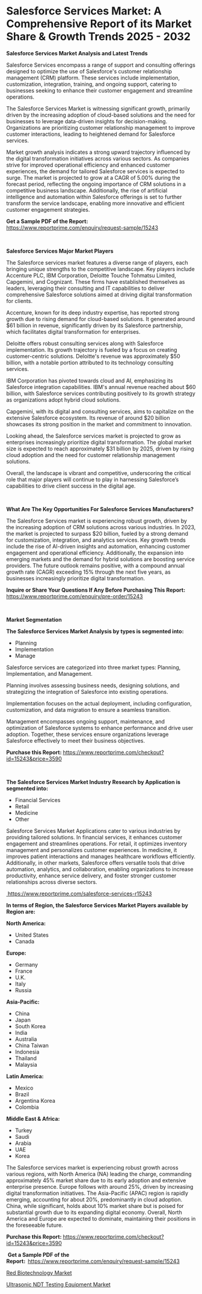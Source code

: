 <p><h1>Salesforce Services Market: A Comprehensive Report of its Market Share & Growth Trends 2025 - 2032</h1></p><p><strong>Salesforce Services Market Analysis and Latest Trends</strong></p>
<p><p>Salesforce Services encompass a range of support and consulting offerings designed to optimize the use of Salesforce's customer relationship management (CRM) platform. These services include implementation, customization, integration, training, and ongoing support, catering to businesses seeking to enhance their customer engagement and streamline operations. </p><p>The Salesforce Services Market is witnessing significant growth, primarily driven by the increasing adoption of cloud-based solutions and the need for businesses to leverage data-driven insights for decision-making. Organizations are prioritizing customer relationship management to improve customer interactions, leading to heightened demand for Salesforce services.</p><p>Market growth analysis indicates a strong upward trajectory influenced by the digital transformation initiatives across various sectors. As companies strive for improved operational efficiency and enhanced customer experiences, the demand for tailored Salesforce services is expected to surge. The market is projected to grow at a CAGR of 5.00% during the forecast period, reflecting the ongoing importance of CRM solutions in a competitive business landscape. Additionally, the rise of artificial intelligence and automation within Salesforce offerings is set to further transform the service landscape, enabling more innovative and efficient customer engagement strategies.</p></p>
<p><strong>Get a Sample PDF of the Report:&nbsp;</strong> <a href="https://www.reportprime.com/enquiry/request-sample/15243?utm_campaign=1833&utm_medium=2&utm_source=Github&utm_content=ia&utm_term=20032025&utm_id=salesforce-services">https://www.reportprime.com/enquiry/request-sample/15243</a></p>
<p>&nbsp;</p>
<p><strong>Salesforce Services Major Market Players</strong></p>
<p><p>The Salesforce services market features a diverse range of players, each bringing unique strengths to the competitive landscape. Key players include Accenture PLC, IBM Corporation, Deloitte Touche Tohmatsu Limited, Capgemini, and Cognizant. These firms have established themselves as leaders, leveraging their consulting and IT capabilities to deliver comprehensive Salesforce solutions aimed at driving digital transformation for clients.</p><p>Accenture, known for its deep industry expertise, has reported strong growth due to rising demand for cloud-based solutions. It generated around $61 billion in revenue, significantly driven by its Salesforce partnership, which facilitates digital transformation for enterprises.</p><p>Deloitte offers robust consulting services along with Salesforce implementation. Its growth trajectory is fueled by a focus on creating customer-centric solutions. Deloitte's revenue was approximately $50 billion, with a notable portion attributed to its technology consulting services.</p><p>IBM Corporation has pivoted towards cloud and AI, emphasizing its Salesforce integration capabilities. IBM's annual revenue reached about $60 billion, with Salesforce services contributing positively to its growth strategy as organizations adopt hybrid cloud solutions.</p><p>Capgemini, with its digital and consulting services, aims to capitalize on the extensive Salesforce ecosystem. Its revenue of around $20 billion showcases its strong position in the market and commitment to innovation.</p><p>Looking ahead, the Salesforce services market is projected to grow as enterprises increasingly prioritize digital transformation. The global market size is expected to reach approximately $31 billion by 2025, driven by rising cloud adoption and the need for customer relationship management solutions.</p><p>Overall, the landscape is vibrant and competitive, underscoring the critical role that major players will continue to play in harnessing Salesforce’s capabilities to drive client success in the digital age.</p></p>
<p>&nbsp;</p>
<p><strong>What Are The Key Opportunities For Salesforce Services Manufacturers?</strong></p>
<p><p>The Salesforce Services market is experiencing robust growth, driven by the increasing adoption of CRM solutions across various industries. In 2023, the market is projected to surpass $20 billion, fueled by a strong demand for customization, integration, and analytics services. Key growth trends include the rise of AI-driven insights and automation, enhancing customer engagement and operational efficiency. Additionally, the expansion into emerging markets and the demand for hybrid solutions are boosting service providers. The future outlook remains positive, with a compound annual growth rate (CAGR) exceeding 15% through the next five years, as businesses increasingly prioritize digital transformation.</p></p>
<p><strong>Inquire or Share Your Questions If Any Before Purchasing This Report:</strong> <a href="https://www.reportprime.com/enquiry/pre-order/15243?utm_campaign=1833&utm_medium=2&utm_source=Github&utm_content=ia&utm_term=20032025&utm_id=salesforce-services">https://www.reportprime.com/enquiry/pre-order/15243</a></p>
<p>&nbsp;</p>
<p><strong>Market Segmentation</strong></p>
<p><strong>The Salesforce Services Market Analysis by types is segmented into:</strong></p>
<p><ul><li>Planning</li><li>Implementation</li><li>Manage</li></ul></p>
<p><p>Salesforce services are categorized into three market types: Planning, Implementation, and Management. </p><p>Planning involves assessing business needs, designing solutions, and strategizing the integration of Salesforce into existing operations. </p><p>Implementation focuses on the actual deployment, including configuration, customization, and data migration to ensure a seamless transition. </p><p>Management encompasses ongoing support, maintenance, and optimization of Salesforce systems to enhance performance and drive user adoption. Together, these services ensure organizations leverage Salesforce effectively to meet their business objectives.</p></p>
<p><strong>Purchase this Report:&nbsp;</strong><a href="https://www.reportprime.com/checkout?id=15243&price=3590&utm_campaign=1833&utm_medium=2&utm_source=Github&utm_content=ia&utm_term=20032025&utm_id=salesforce-services">https://www.reportprime.com/checkout?id=15243&price=3590</a></p>
<p>&nbsp;</p>
<p><strong>The Salesforce Services Market Industry Research by Application is segmented into:</strong></p>
<p><ul><li>Financial Services</li><li>Retail</li><li>Medicine</li><li>Other</li></ul></p>
<p><p>Salesforce Services Market Applications cater to various industries by providing tailored solutions. In financial services, it enhances customer engagement and streamlines operations. For retail, it optimizes inventory management and personalizes customer experiences. In medicine, it improves patient interactions and manages healthcare workflows efficiently. Additionally, in other markets, Salesforce offers versatile tools that drive automation, analytics, and collaboration, enabling organizations to increase productivity, enhance service delivery, and foster stronger customer relationships across diverse sectors.</p></p>
<p><a href="https://www.reportprime.com/salesforce-services-r15243?utm_campaign=1833&utm_medium=2&utm_source=Github&utm_content=ia&utm_term=20032025&utm_id=salesforce-services">&nbsp;https://www.reportprime.com/salesforce-services-r15243</a></p>
<p><strong>In terms of Region, the Salesforce Services Market Players available by Region are:</strong></p>
<p>
    <p> <strong> North America: </strong>
        <ul>
            <li>United States</li>
            <li>Canada</li>
        </ul>
        </p> 
    <p> <strong> Europe: </strong>
        <ul>
            <li>Germany</li>
            <li>France</li>
            <li>U.K.</li>
            <li>Italy</li>
            <li>Russia</li>
        </ul>
        </p> 
    <p> <strong> Asia-Pacific: </strong>
        <ul>
            <li>China</li>
            <li>Japan</li>
            <li>South Korea</li>
            <li>India</li>
            <li>Australia</li>
            <li>China Taiwan</li>
            <li>Indonesia</li>
            <li>Thailand</li>
            <li>Malaysia</li>
        </ul>
        </p> 
    <p> <strong> Latin America: </strong>
        <ul>
            <li>Mexico</li>
            <li>Brazil</li>
            <li>Argentina Korea</li>
            <li>Colombia</li>
        </ul>
        </p> 
    <p> <strong> Middle East & Africa: </strong>
        <ul>
            <li>Turkey</li>
            <li>Saudi</li>
            <li>Arabia</li>
            <li>UAE</li>
            <li>Korea</li>
        </ul>
    </p>
    </p>
<p><p>The Salesforce services market is experiencing robust growth across various regions, with North America (NA) leading the charge, commanding approximately 45% market share due to its early adoption and extensive enterprise presence. Europe follows with around 25%, driven by increasing digital transformation initiatives. The Asia-Pacific (APAC) region is rapidly emerging, accounting for about 20%, predominantly in cloud adoption. China, while significant, holds about 10% market share but is poised for substantial growth due to its expanding digital economy. Overall, North America and Europe are expected to dominate, maintaining their positions in the foreseeable future.</p></p>
<p><strong>Purchase this Report: </strong><a href="https://www.reportprime.com/checkout?id=15243&price=3590&utm_campaign=1833&utm_medium=2&utm_source=Github&utm_content=ia&utm_term=20032025&utm_id=salesforce-services">https://www.reportprime.com/checkout?id=15243&price=3590</a></p>
<p>&nbsp;<strong>Get a Sample PDF of the Report:&nbsp;&nbsp;</strong><a href="https://www.reportprime.com/enquiry/request-sample/15243?utm_campaign=1833&utm_medium=2&utm_source=Github&utm_content=ia&utm_term=20032025&utm_id=salesforce-services">https://www.reportprime.com/enquiry/request-sample/15243</a></p>
<p><strong></strong></p>
<p><p><a href="https://github.com/abuegalawixo/Market-Research-Report-List-1/blob/main/red-biotechnology-market.md?utm_campaign=1833&utm_medium=2&utm_source=Github&utm_content=ia&utm_term=20032025&utm_id=salesforce-services">Red Biotechnology Market</a></p><p><a href="https://github.com/cernkomlkawi/Market-Research-Report-List-1/blob/main/ultrasonic-ndt-testing-equipment-market.md?utm_campaign=1833&utm_medium=2&utm_source=Github&utm_content=ia&utm_term=20032025&utm_id=salesforce-services">Ultrasonic NDT Testing Equipment Market</a></p></p>